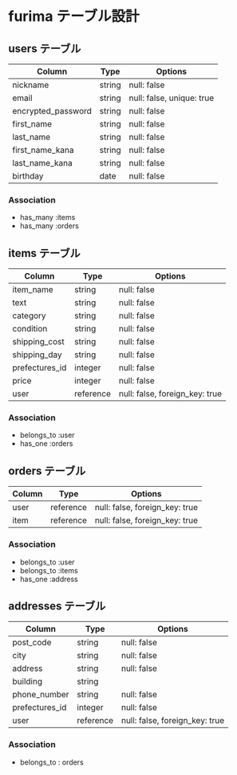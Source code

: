 # furima テーブル設計

## users テーブル

| Column                    | Type   | Options                  |
| ------------------------- | ------ | ------------------------ |
| nickname                  | string | null: false              |
| email                     | string | null: false, unique: true|
| encrypted_password        | string | null: false              |
| first_name                | string | null: false              |
| last_name                 | string | null: false              |
| first_name_kana           | string | null: false              |
| last_name_kana            | string | null: false              |
| birthday                  | date   | null: false              |

### Association

- has_many :items
- has_many :orders


## items テーブル

| Column          | Type      | Options                        |
| --------------- | --------- | ------------------------------ |
| item_name       | string    | null: false                    |
| text            | string    | null: false                    |
| category        | string    | null: false                    |
| condition       | string    | null: false                    |
| shipping_cost   | string    | null: false                    |
| shipping_day    | string    | null: false                    |
| prefectures_id  | integer   | null: false                    |
| price           | integer   | null: false                    |
| user            | reference | null: false, foreign_key: true |

### Association

- belongs_to :user
- has_one :orders


## orders テーブル

| Column    | Type      | Options                        |
| --------- | --------- | ------------------------------ |
| user      | reference | null: false, foreign_key: true |
| item      | reference | null: false, foreign_key: true |

### Association

- belongs_to :user
- belongs_to :items
- has_one :address


## addresses テーブル

| Column          | Type      | Options                        |
| --------------- | --------- | ------------------------------ |
| post_code       | string    | null: false                    |
| city            | string    | null: false                    |
| address         | string    | null: false                    |
| building        | string    |                                |
| phone_number    | string    | null: false                    |
| prefectures_id  | integer   | null: false                    |
| user            | reference | null: false, foreign_key: true |

### Association

- belongs_to : orders
